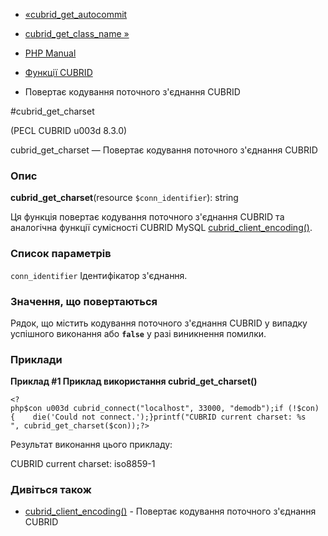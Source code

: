 - [«cubrid_get_autocommit](function.cubrid-get-autocommit.md)
- [cubrid_get_class_name »](function.cubrid-get-class-name.md)

- [PHP Manual](index.md)
- [Функції CUBRID](ref.cubrid.md)
- Повертає кодування поточного з'єднання CUBRID

#cubrid_get_charset

(PECL CUBRID u003d 8.3.0)

cubrid_get_charset — Повертає кодування поточного з'єднання CUBRID

### Опис

**cubrid_get_charset**(resource `$conn_identifier`): string

Ця функція повертає кодування поточного з'єднання CUBRID та аналогічна
функції сумісності CUBRID MySQL
[cubrid_client_encoding()](function.cubrid-client-encoding.md).

### Список параметрів

`conn_identifier`
Ідентифікатор з'єднання.

### Значення, що повертаються

Рядок, що містить кодування поточного з'єднання CUBRID у випадку
успішного виконання або **`false`** у разі виникнення помилки.

### Приклади

**Приклад #1 Приклад використання **cubrid_get_charset()****

` <?php$con u003d cubrid_connect("localhost", 33000, "demodb");if (!$con){    die('Could not connect.');}printf("CUBRID current charset: %s
", cubrid_get_charset($con));?> `

Результат виконання цього прикладу:

CUBRID current charset: iso8859-1

### Дивіться також

- [cubrid_client_encoding()](function.cubrid-client-encoding.md) -
Повертає кодування поточного з'єднання CUBRID
